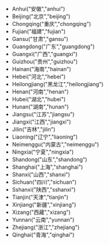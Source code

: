 - Anhui("安徽","anhui")
- Beijing("北京","beijing")
- Chongqing("重庆","chongqing")
- Fujian("福建","fujian")
- Gansu("甘肃","gansu")
- Guangdong("广东","guangdong")
- Guangxi("广西","guangxi")
- Guizhou("贵州","guizhou")
- Hainan("海南","hainan")
- Hebei("河北","hebei")
- Heilongjiang("黑龙江","heilongjiang")
- Henan("河南","henan")
- Hubei("湖北","hubei")
- Hunan("湖南","hunan")
- Jiangsu("江苏","jiangsu")
- Jiangxi("江西","jiangxi")
- Jilin("吉林","jilin")
- Liaoning("辽宁","liaoning")
- Neimenggu("内蒙古","neimenggu")
- Ningxia("宁夏","ningxia")
- Shandong("山东","shandong")
- Shanghai("上海","shanghai")
- Shanxi("山西","shanxi")
- Sichuan("四川","sichuan")
- Sshanxi("陕西","sshanxi")
- Tianjin("天津","tianjin")
- Xinjiang("新疆","xinjiang")
- Xizang("西藏","xizang")
- Yunnan("云南","yunnan")
- Zhejiang("浙江","zhejiang")
- Qinghai("青海","qinghai")
